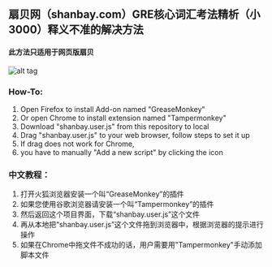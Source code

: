 ## 扇贝网（shanbay.com）GRE核心词汇考法精析（小3000）释义不准的解决方法

#### 此方法只适用于网页版扇贝

![alt tag](http://img3x8.ddimg.cn/15/18/23458758-1_w_1.jpg)

### How-To:

1. Open Firefox to install Add-on named "GreaseMonkey"
  1. Or open Chrome to install extension named "Tampermonkey"
2. Download "shanbay.user.js" from this repository to local
3. Drag "shanbay.user.js" to your web browser, follow steps to set it up
4. If drag does not work for Chrome, 
  5. you have to manually "Add a new script" by clicking the icon 


### 中文教程：
1. 打开火狐浏览器安装一个叫“GreaseMonkey”的插件
  1. 如果您使用谷歌浏览器请安装一个叫“Tampermonkey”的插件
2. 然后返回这个项目界面，下载“shanbay.user.js”这个文件
3. 再从本地把“shanbay.user.js”这个文件拖到浏览器中，根据浏览器的提示进行操作
4. 如果在Chrome中拖文件不成功的话，用户需要用"Tampermonkey"手动添加脚本文件




